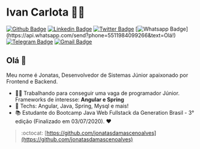 # Ivan Carlota :man_technologist:

[![Github Badge](https://img.shields.io/badge/-Github-000?style=flat-square&logo=Github&logoColor=white&link=https://github.com/jonatasdamascenoalves)](https://github.com/jonatasdamascenoalves)
[![Linkedin Badge](https://img.shields.io/badge/-LinkedIn-blue?style=flat-square&logo=Linkedin&logoColor=white&link=https://www.linkedin.com/in/jonatasdamascenoalves/)](https://www.linkedin.com/in/jonatasdamascenoalves/)
[![Twitter Badge](https://img.shields.io/badge/-Twitter-1ca0f1?style=flat-square&labelColor=1ca0f1&logo=twitter&logoColor=white&link=https://twitter.com/JonatasDamasc11)](https://twitter.com/JonatasDamasc11)
[![Whatsapp Badge](https://img.shields.io/badge/-Whatsapp-4CA143?style=flat-square&labelColor=4CA143&logo=whatsapp&logoColor=white&link=https://api.whatsapp.com/send?phone=5511984099266&text=Olá!)](https://api.whatsapp.com/send?phone=5511984099266&text=Olá!)
[![Telegram Badge](https://img.shields.io/badge/-Telegram-1ca0f1?style=flat-square&labelColor=1ca0f1&logo=telegram&logoColor=white&link=https://t.me/@Jow11)](https://t.me/@Jow11)
[![Gmail Badge](https://img.shields.io/badge/-Gmail-c14438?style=flat-square&logo=Gmail&logoColor=white&link=mailto:jonatasdamascenoalves@gmail.com)](mailto:jonatasdamascenoalves@gmail.com)

## Olá 👋

Meu nome é Jonatas, Desenvolvedor de Sistemas Júnior apaixonado por Frontend e Backend.

- :office_worker: Trabalhando para conseguir uma vaga de programador Júnior. Frameworks de interesse: **Angular e Spring**
- :blue_heart: Techs: Angular, Java, Spring, Mysql e mais!
- :books: Estudante do Bootcamp Java Web Fullstack da Generation Brasil - 3° edição (Finalizado em 03/07/2020). :heart:

> :octocat: [https://github.com/jonatasdamascenoalves](https://github.com/jonatasdamascenoalves)



